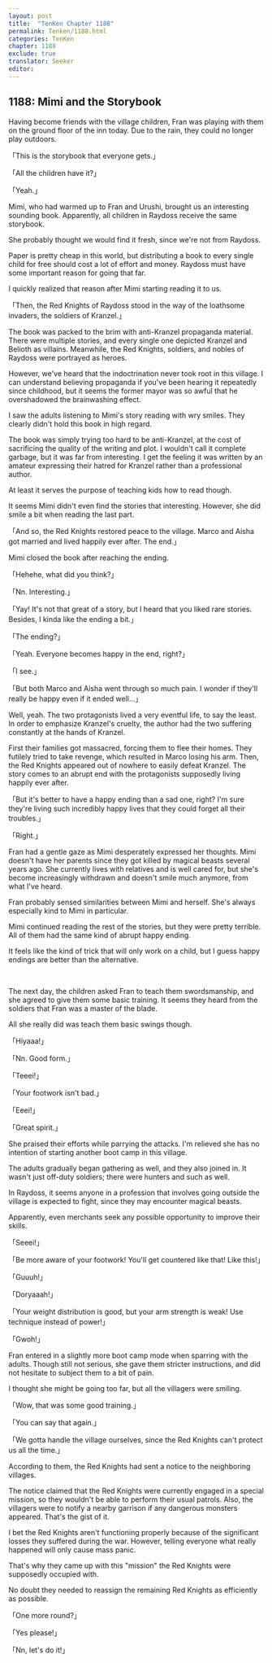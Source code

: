 ```yaml
---
layout: post
title:  "TenKen Chapter 1188"
permalink: Tenken/1188.html
categories: TenKen
chapter: 1188
exclude: true
translator: Seeker
editor: 
---
```

<h2>1188: Mimi and the Storybook</h2>

Having become friends with the village children, Fran was playing with them on the ground floor of the inn today. Due to the rain, they could no longer play outdoors.

「This is the storybook that everyone gets.」

「All the children have it?」

「Yeah.」

Mimi, who had warmed up to Fran and Urushi, brought us an interesting sounding book. Apparently, all children in Raydoss receive the same storybook.

She probably thought we would find it fresh, since we're not from Raydoss.

Paper is pretty cheap in this world, but distributing a book to every single child for free should cost a lot of effort and money. Raydoss must have some important reason for going that far.

I quickly realized that reason after Mimi starting reading it to us.

「Then, the Red Knights of Raydoss stood in the way of the loathsome invaders, the soldiers of Kranzel.」

The book was packed to the brim with anti-Kranzel propaganda material. There were multiple stories, and every single one depicted Kranzel and Belioth as villains. Meanwhile, the Red Knights, soldiers, and nobles of Raydoss were portrayed as heroes.

However, we've heard that the indoctrination never took root in this village. I can understand believing propaganda if you've been hearing it repeatedly since childhood, but it seems the former mayor was so awful that he overshadowed the brainwashing effect.

I saw the adults listening to Mimi's story reading with wry smiles. They clearly didn't hold this book in high regard.

The book was simply trying too hard to be anti-Kranzel, at the cost of sacrificing the quality of the writing and plot. I wouldn't call it complete garbage, but it was far from interesting. I get the feeling it was written by an amateur expressing their hatred for Kranzel rather than a professional author.

At least it serves the purpose of teaching kids how to read though.

It seems Mimi didn't even find the stories that interesting. However, she did smile a bit when reading the last part.

「And so, the Red Knights restored peace to the village. Marco and Aisha got married and lived happily ever after. The end.」

Mimi closed the book after reaching the ending.

「Hehehe, what did you think?」

「Nn. Interesting.」

「Yay! It's not that great of a story, but I heard that you liked rare stories. Besides, I kinda like the ending a bit.」

「The ending?」

「Yeah. Everyone becomes happy in the end, right?」

「I see.」

「But both Marco and Aisha went through so much pain. I wonder if they'll really be happy even if it ended well...」

Well, yeah. The two protagonists lived a very eventful life, to say the least. In order to emphasize Kranzel's cruelty, the author had the two suffering constantly at the hands of Kranzel.

First their families got massacred, forcing them to flee their homes. They futilely tried to take revenge, which resulted in Marco losing his arm. Then, the Red Knights appeared out of nowhere to easily defeat Kranzel. The story comes to an abrupt end with the protagonists supposedly living happily ever after.

「But it's better to have a happy ending than a sad one, right? I'm sure they're living such incredibly happy lives that they could forget all their troubles.」

「Right.」

Fran had a gentle gaze as Mimi desperately expressed her thoughts. Mimi doesn't have her parents since they got killed by magical beasts several years ago. She currently lives with relatives and is well cared for, but she's become increasingly withdrawn and doesn't smile much anymore, from what I've heard.

Fran probably sensed similarities between Mimi and herself. She's always especially kind to Mimi in particular.

Mimi continued reading the rest of the stories, but they were pretty terrible. All of them had the same kind of abrupt happy ending.

It feels like the kind of trick that will only work on a child, but I guess happy endings are better than the alternative.

<br/>

The next day, the children asked Fran to teach them swordsmanship, and she agreed to give them some basic training. It seems they heard from the soldiers that Fran was a master of the blade.

All she really did was teach them basic swings though.

「Hiyaaa!」

「Nn. Good form.」

「Teeei!」

「Your footwork isn't bad.」

「Eeei!」

「Great spirit.」

She praised their efforts while parrying the attacks. I'm relieved she has no intention of starting another boot camp in this village.

The adults gradually began gathering as well, and they also joined in. It wasn't just off-duty soldiers; there were hunters and such as well.

In Raydoss, it seems anyone in a profession that involves going outside the village is expected to fight, since they may encounter magical beasts.

Apparently, even merchants seek any possible opportunity to improve their skills.

「Seeei!」

「Be more aware of your footwork! You'll get countered like that! Like this!」

「Guuuh!」

「Doryaaah!」

「Your weight distribution is good, but your arm strength is weak! Use technique instead of power!」

「Gwoh!」

Fran entered in a slightly more boot camp mode when sparring with the adults. Though still not serious, she gave them stricter instructions, and did not hesitate to subject them to a bit of pain.

I thought she might be going too far, but all the villagers were smiling.

「Wow, that was some good training.」

「You can say that again.」

「We gotta handle the village ourselves, since the Red Knights can't protect us all the time.」

According to them, the Red Knights had sent a notice to the neighboring villages.

The notice claimed that the Red Knights were currently engaged in a special mission, so they wouldn't be able to perform their usual patrols. Also, the villagers were to notify a nearby garrison if any dangerous monsters appeared. That's the gist of it.

I bet the Red Knights aren't functioning properly because of the significant losses they suffered during the war. However, telling everyone what really happened will only cause mass panic.

That's why they came up with this "mission" the Red Knights were supposedly occupied with.

No doubt they needed to reassign the remaining Red Knights as efficiently as possible.

「One more round?」

「Yes please!」

「Nn, let's do it!」



